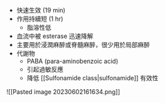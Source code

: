 - 快速生效 (19 min)
- 作用持續短 (1 hr)
	- 脂溶性低
- 血流中被 esterase 迅速降解
- 主要用於浸潤麻醉或脊髓麻醉，很少用於局部麻醉
- 代謝物
	- PABA (para-aminobenzoic acid)
	- 引起過敏反應
	- 降低 [[Sulfonamide class|sulfonamide]] 有效性

![[Pasted image 20230602161634.png]]